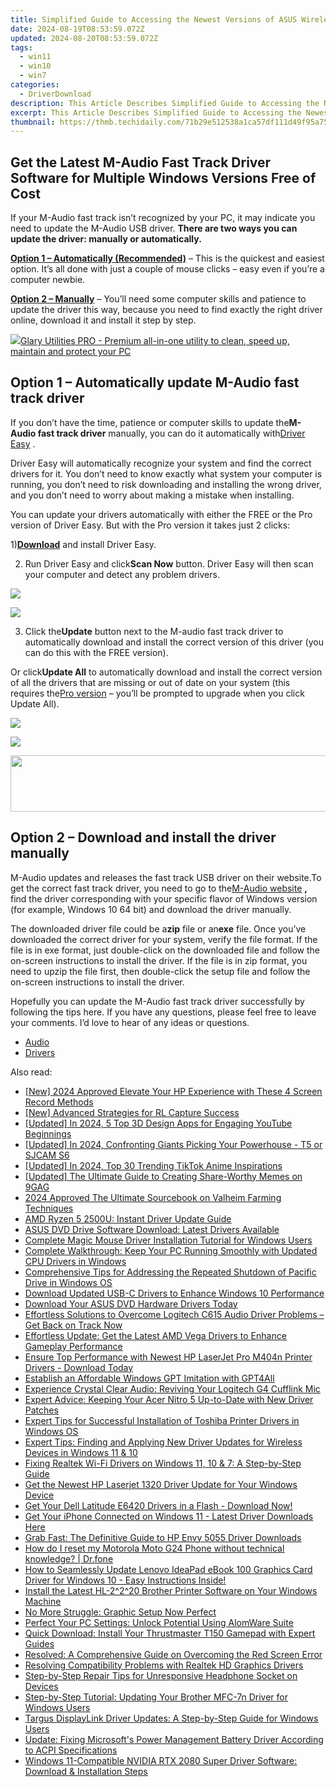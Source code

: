 ```yaml
---
title: Simplified Guide to Accessing the Newest Versions of ASUS Wireless Network Adapter Drivers for Free
date: 2024-08-19T08:53:59.072Z
updated: 2024-08-20T08:53:59.072Z
tags:
  - win11
  - win10
  - win7
categories:
  - DriverDownload
description: This Article Describes Simplified Guide to Accessing the Newest Versions of ASUS Wireless Network Adapter Drivers for Free
excerpt: This Article Describes Simplified Guide to Accessing the Newest Versions of ASUS Wireless Network Adapter Drivers for Free
thumbnail: https://thmb.techidaily.com/71b29e512538a1ca57df111d49f95a750cd58f363eb8989d8b988649bee9d94b.jpg
---
```


## Get the Latest M-Audio Fast Track Driver Software for Multiple Windows Versions Free of Cost

If your M-Audio fast track isn’t recognized by your PC, it may indicate you need to update the M-Audio USB driver. **There are two ways you can update the driver: manually or automatically.**

**[Option 1 – Automatically (Recommended)](https://tools.techidaily.com/drivereasy/download/)** [](https://tools.techidaily.com/drivereasy/download/) – This is the quickest and easiest option. It’s all done with just a couple of mouse clicks – easy even if you’re a computer newbie.

**[Option 2 – Manually](https://tools.techidaily.com/drivereasy/download/)**  – You’ll need some computer skills and patience to update the driver this way, because you need to find exactly the right driver online, download it and install it step by step.

<!-- affiliate ads begin -->
<a href="https://order.glarysoft.com/order/checkout.php?PRODS=4535075&QTY=1&AFFILIATE=108875&CART=1"><img src="https://secure.avangate.com/images/merchant/6734fa703f6633ab896eecbdfad8953a/products/GU-500_672.png" border="0">Glary Utilities PRO -  Premium all-in-one utility to clean, speed up, maintain and protect your PC</a>
<!-- affiliate ads end -->
## Option 1 – Automatically update M-Audio fast track driver

 If you don’t have the time, patience or computer skills to update the**M-Audio fast track driver** manually, you can do it automatically with[Driver Easy](https://tools.techidaily.com/drivereasy/download/) .

 Driver Easy will automatically recognize your system and find the correct drivers for it. You don’t need to know exactly what system your computer is running, you don’t need to risk downloading and installing the wrong driver, and you don’t need to worry about making a mistake when installing.

 You can update your drivers automatically with either the FREE or the Pro version of Driver Easy. But with the Pro version it takes just 2 clicks:

 1)[**Download**](https://tools.techidaily.com/drivereasy/download/) and install Driver Easy.

 2) Run Driver Easy and click**Scan Now** button. Driver Easy will then scan your computer and detect any problem drivers.

<!-- affiliate ads begin -->
<a href="https://secure.2checkout.com/order/checkout.php?PRODS=3727260&QTY=1&AFFILIATE=108875&CART=1"><img src="http://www.aiseesoft.com/avangate/30p/banner.jpg" border="0"></a>
<!-- affiliate ads end -->
![](https://images.drivereasy.com/wp-content/uploads/2018/03/img_5abdd74d18191.png)

 3) Click the**Update** button next to the M-audio fast track driver to automatically download and install the correct version of this driver (you can do this with the FREE version).

 Or click**Update All** to automatically download and install the correct version of all the drivers that are missing or out of date on your system (this requires the[Pro version](https://tools.techidaily.com/drivereasy/download/) – you’ll be prompted to upgrade when you click Update All).

<!-- affiliate ads begin -->
<a href="https://secure.2checkout.com/order/checkout.php?PRODS=4620780&QTY=1&AFFILIATE=108875&CART=1"><img src="https://secure.avangate.com/images/merchant/07dd4d5a72f5740ef0f035f201951476/728__90banner.jpg" border="0"></a>
<!-- affiliate ads end -->
![](https://images.drivereasy.com/wp-content/uploads/2018/03/img_5abdd941326a4.jpg)

<!-- affiliate ads begin -->
<a href="https://laganoo.pxf.io/c/5597632/1657399/16446" target="_top" id="1657399"><img src="//a.impactradius-go.com/display-ad/16446-1657399" border="0" alt="" width="728" height="90"/></a><img height="0" width="0" src="https://imp.pxf.io/i/5597632/1657399/16446" style="position:absolute;visibility:hidden;" border="0" />
<!-- affiliate ads end -->
## Option 2 – Download and install the driver manually

 M-Audio updates and releases the fast track USB driver on their website.To get the correct fast track driver, you need to go to the[M-Audio website](http://m-audio.com/support/drivers) **,** find the driver corresponding with your specific flavor of Windows version (for example, Windows 10 64 bit) and download the driver manually.

 The downloaded driver file could be a**zip** file or an**exe** file. Once you’ve downloaded the correct driver for your system, verify the file format. If the file is in exe format, just double-click on the downloaded file and follow the on-screen instructions to install the driver. If the file is in zip format, you need to upzip the file first, then double-click the setup file and follow the on-screen instructions to install the driver.

 Hopefully you can update the M-Audio fast track driver successfully by following the tips here. If you have any questions, please feel free to leave your comments. I’d love to hear of any ideas or questions.

* [Audio](https://tools.techidaily.com/drivereasy/download/)
* [Drivers](https://tools.techidaily.com/drivereasy/download/)

<ins class="adsbygoogle"
     style="display:block"
     data-ad-format="autorelaxed"
     data-ad-client="ca-pub-7571918770474297"
     data-ad-slot="1223367746"></ins>



<ins class="adsbygoogle"
     style="display:block"
     data-ad-client="ca-pub-7571918770474297"
     data-ad-slot="8358498916"
     data-ad-format="auto"
     data-full-width-responsive="true"></ins>

<span class="atpl-alsoreadstyle">Also read:</span>
<div><ul>
<li><a href="https://digital-screen-recording.techidaily.com/new-2024-approved-elevate-your-hp-experience-with-these-4-screen-record-methods/"><u>[New] 2024 Approved  Elevate Your HP Experience with These 4 Screen Record Methods</u></a></li>
<li><a href="https://screen-video-capture.techidaily.com/new-advanced-strategies-for-rl-capture-success/"><u>[New] Advanced Strategies for RL Capture Success</u></a></li>
<li><a href="https://facebook-video-footage.techidaily.com/updated-in-2024-5-top-3d-design-apps-for-engaging-youtube-beginnings/"><u>[Updated] In 2024, 5 Top 3D Design Apps for Engaging YouTube Beginnings</u></a></li>
<li><a href="https://article-helps.techidaily.com/updated-in-2024-confronting-giants-picking-your-powerhouse-t5-or-sjcam-s6/"><u>[Updated] In 2024, Confronting Giants  Picking Your Powerhouse - T5 or SJCAM S6</u></a></li>
<li><a href="https://tiktok-videos.techidaily.com/updated-in-2024-top-30-trending-tiktok-anime-inspirations/"><u>[Updated] In 2024, Top 30 Trending TikTok Anime Inspirations</u></a></li>
<li><a href="https://some-approaches.techidaily.com/updated-the-ultimate-guide-to-creating-share-worthy-memes-on-9gag/"><u>[Updated] The Ultimate Guide to Creating Share-Worthy Memes on 9GAG</u></a></li>
<li><a href="https://remote-screen-capture.techidaily.com/2024-approved-the-ultimate-sourcebook-on-valheim-farming-techniques/"><u>2024 Approved  The Ultimate Sourcebook on Valheim Farming Techniques</u></a></li>
<li><a href="https://win-dash.techidaily.com/amd-ryzen-5-2500u-instant-driver-update-guide/"><u>AMD Ryzen 5 2500U: Instant Driver Update Guide</u></a></li>
<li><a href="https://win-dash.techidaily.com/asus-dvd-drive-software-download-latest-drivers-available/"><u>ASUS DVD Drive Software Download: Latest Drivers Available</u></a></li>
<li><a href="https://win-dash.techidaily.com/complete-magic-mouse-driver-installation-tutorial-for-windows-users/"><u>Complete Magic Mouse Driver Installation Tutorial for Windows Users</u></a></li>
<li><a href="https://win-dash.techidaily.com/complete-walkthrough-keep-your-pc-running-smoothly-with-updated-cpu-drivers-in-windows/"><u>Complete Walkthrough: Keep Your PC Running Smoothly with Updated CPU Drivers in Windows</u></a></li>
<li><a href="https://win-answers.techidaily.com/comprehensive-tips-for-addressing-the-repeated-shutdown-of-pacific-drive-in-windows-os/"><u>Comprehensive Tips for Addressing the Repeated Shutdown of Pacific Drive in Windows OS</u></a></li>
<li><a href="https://win-dash.techidaily.com/download-updated-usb-c-drivers-to-enhance-windows-10-performance/"><u>Download Updated USB-C Drivers to Enhance Windows 10 Performance</u></a></li>
<li><a href="https://win-dash.techidaily.com/download-your-asus-dvd-hardware-drivers-today/"><u>Download Your ASUS DVD Hardware Drivers Today</u></a></li>
<li><a href="https://win-dash.techidaily.com/1722979089671-effortless-solutions-to-overcome-logitech-c615-audio-driver-problems-get-back-on-track-now/"><u>Effortless Solutions to Overcome Logitech C615 Audio Driver Problems – Get Back on Track Now</u></a></li>
<li><a href="https://win-dash.techidaily.com/effortless-update-get-the-latest-amd-vega-drivers-to-enhance-gameplay-performance/"><u>Effortless Update: Get the Latest AMD Vega Drivers to Enhance Gameplay Performance</u></a></li>
<li><a href="https://win-dash.techidaily.com/ensure-top-performance-with-newest-hp-laserjet-pro-m404n-printer-drivers-download-today/"><u>Ensure Top Performance with Newest HP LaserJet Pro M404n Printer Drivers - Download Today</u></a></li>
<li><a href="https://tech-hub.techidaily.com/establish-an-affordable-windows-gpt-imitation-with-gpt4all/"><u>Establish an Affordable Windows GPT Imitation with GPT4All</u></a></li>
<li><a href="https://win-dash.techidaily.com/experience-crystal-clear-audio-reviving-your-logitech-g4-cufflink-mic/"><u>Experience Crystal Clear Audio: Reviving Your Logitech G4 Cufflink Mic</u></a></li>
<li><a href="https://win-dash.techidaily.com/expert-advice-keeping-your-acer-nitro-5-up-to-date-with-new-driver-patches/"><u>Expert Advice: Keeping Your Acer Nitro 5 Up-to-Date with New Driver Patches</u></a></li>
<li><a href="https://win-dash.techidaily.com/expert-tips-for-successful-installation-of-toshiba-printer-drivers-in-windows-os/"><u>Expert Tips for Successful Installation of Toshiba Printer Drivers in Windows OS</u></a></li>
<li><a href="https://win-dash.techidaily.com/expert-tips-finding-and-applying-new-driver-updates-for-wireless-devices-in-windows-11-and-10/"><u>Expert Tips: Finding and Applying New Driver Updates for Wireless Devices in Windows 11 & 10</u></a></li>
<li><a href="https://win-dash.techidaily.com/fixing-realtek-wi-fi-drivers-on-windows-11-10-and-7-a-step-by-step-guide/"><u>Fixing Realtek Wi-Fi Drivers on Windows 11, 10 & 7: A Step-by-Step Guide</u></a></li>
<li><a href="https://win-dash.techidaily.com/get-the-newest-hp-laserjet-1320-driver-update-for-your-windows-device/"><u>Get the Newest HP Laserjet 1320 Driver Update for Your Windows Device</u></a></li>
<li><a href="https://win-dash.techidaily.com/1722954880105-get-your-dell-latitude-e6420-drivers-in-a-flash-download-now/"><u>Get Your Dell Latitude E6420 Drivers in a Flash - Download Now!</u></a></li>
<li><a href="https://win-dash.techidaily.com/1722973350404-get-your-iphone-connected-on-windows-11-latest-driver-downloads-here/"><u>Get Your iPhone Connected on Windows 11 - Latest Driver Downloads Here</u></a></li>
<li><a href="https://win-dash.techidaily.com/grab-fast-the-definitive-guide-to-hp-envy-5055-driver-downloads/"><u>Grab Fast: The Definitive Guide to HP Envy 5055 Driver Downloads</u></a></li>
<li><a href="https://techidaily.com/how-do-i-reset-my-motorola-moto-g24-phone-without-technical-knowledge-drfone-by-drfone-reset-android-reset-android/"><u>How do I reset my Motorola Moto G24 Phone without technical knowledge? | Dr.fone</u></a></li>
<li><a href="https://win-dash.techidaily.com/1722975601254-how-to-seamlessly-update-lenovo-ideapad-ebook-100-graphics-card-driver-for-windows-10-easy-instructions-inside/"><u>How to Seamlessly Update Lenovo IdeaPad eBook 100 Graphics Card Driver for Windows 10 - Easy Instructions Inside!</u></a></li>
<li><a href="https://win-dash.techidaily.com/install-the-latest-hl-2220-brother-printer-software-on-your-windows-machine/"><u>Install the Latest HL-2^2^20 Brother Printer Software on Your Windows Machine</u></a></li>
<li><a href="https://driver-error.techidaily.com/no-more-struggle-graphic-setup-now-perfect/"><u>No More Struggle: Graphic Setup Now Perfect</u></a></li>
<li><a href="https://windows11.techidaily.com/perfect-your-pc-settings-unlock-potential-using-alomware-suite/"><u>Perfect Your PC Settings: Unlock Potential Using AlomWare Suite</u></a></li>
<li><a href="https://win-dash.techidaily.com/quick-download-install-your-thrustmaster-t150-gamepad-with-expert-guides/"><u>Quick Download: Install Your Thrustmaster T150 Gamepad with Expert Guides</u></a></li>
<li><a href="https://common-error.techidaily.com/resolved-a-comprehensive-guide-on-overcoming-the-red-screen-error/"><u>Resolved: A Comprehensive Guide on Overcoming the Red Screen Error</u></a></li>
<li><a href="https://win-dash.techidaily.com/resolving-compatibility-problems-with-realtek-hd-graphics-drivers/"><u>Resolving Compatibility Problems with Realtek HD Graphics Drivers</u></a></li>
<li><a href="https://sound-issues.techidaily.com/step-by-step-repair-tips-for-unresponsive-headphone-socket-on-devices/"><u>Step-by-Step Repair Tips for Unresponsive Headphone Socket on Devices</u></a></li>
<li><a href="https://win-dash.techidaily.com/step-by-step-tutorial-updating-your-brother-mfc-7n-driver-for-windows-users/"><u>Step-by-Step Tutorial: Updating Your Brother MFC-7n Driver for Windows Users</u></a></li>
<li><a href="https://win-dash.techidaily.com/targus-displaylink-driver-updates-a-step-by-step-guide-for-windows-users/"><u>Targus DisplayLink Driver Updates: A Step-by-Step Guide for Windows Users</u></a></li>
<li><a href="https://win-dash.techidaily.com/update-fixing-microsofts-power-management-battery-driver-according-to-acpi-specifications/"><u>Update: Fixing Microsoft's Power Management Battery Driver According to ACPI Specifications</u></a></li>
<li><a href="https://win-dash.techidaily.com/windows-11-compatible-nvidia-rtx-2080-super-driver-software-download-and-installation-steps/"><u>Windows 11-Compatible NVIDIA RTX 2080 Super Driver Software: Download & Installation Steps</u></a></li>
</ul></div>
